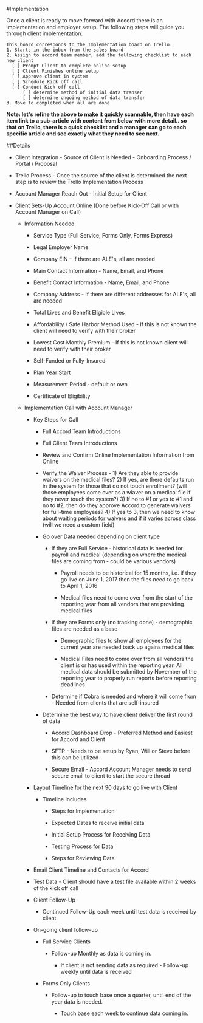 #Implementation

Once a client is ready to move forward with Accord there is an implementation and employer setup. The following steps will guide you through client implementation.

    This board corresponds to the Implementation board on Trello.
    1. Starts in the inbox from the sales board
    2. Assign to accord team member, add the following checklist to each new client
      [ ] Prompt Client to complete online setup
      [ ] Client Finishes online setup
      [ ] Approve client in system
      [ ] Schedule Kick off call
      [ ] Conduct Kick off call
          [ ] determine method of initial data transer
          [ ] determine ongoing method of data transfer 
    3. Move to completed when all are done


**Note: let's refine the above to make it quickly scannable, then have each item link to a sub-article with content from below with more detail.. so that on Trello, there is a quick checklist and a manager can go to each specific article and see exactly what they need to see next.**

##Details

* Client Integration - Source of Client is Needed - Onboarding Process / Portal / Proposal

* Trello Process - Once the source of the client is determined the next step is to review the Trello Implementation Process

* Account Manager Reach Out - Initial Setup for Client

* Client Sets-Up Account Online \(Done before Kick-Off Call or with Account Manager on Call\)

  * Information Needed

    * Service Type \(Full Service, Forms Only, Forms Express\)

    * Legal Employer Name

    * Company EIN - If there are ALE's, all are needed

    * Main Contact Information - Name, Email, and Phone

    * Benefit Contact Information - Name, Email, and Phone

    * Company Address - If there are different addresses for ALE's, all are needed

    * Total Lives and Benefit Eligible Lives

    * Affordability / Safe Harbor Method Used - If this is not known the client will need to verify with their broker

    * Lowest Cost Monthly Premium - If this is not known client will need to verify with their broker

    * Self-Funded or Fully-Insured

    * Plan Year Start

    * Measurement Period - default or own

    * Certificate of Eligibility

  * Implementation Call with Account Manager

    * Key Steps for Call

      * Full Accord Team Introductions

      * Full Client Team Introductions

      * Review and Confirm Online Implementation Information from Online

      * Verify the Waiver Process - 1\) Are they able to provide waivers on the medical files? 2\) If yes, are there defaults run in the system for those that do not touch enrollment? \(will those employees come over as a wiaver on a medical file if they never touch the system?\) 3\) If no to \#1 or yes to \#1 and no to \#2, then do they approve Accord to generate waivers for full-time employees? 4\) If yes to 3, then we need to know about waiting periods for waivers and if it varies across class \(will we need a custom field\)

      * Go over Data needed depending on client type

        * If they are Full Service - historical data is needed for payroll and medical \(depending on where the medical files are coming from - could be various vendors\)

          * Payroll needs to be historical for 15 months, i.e. if they go live on June 1, 2017 then the files need to go back to April 1, 2016

          * Medical files need to come over from the start of the reporting year from all vendors that are providing medical files

        * If they are Forms only \(no tracking done\) - demographic files are needed as a base

          * Demographic files to show all employees for the current year are needed back up agains medical files

          * Medical Files need to come over from all vendors the client is or has used within the reporting year. All medical data should be submitted by November of the reporting year to properly run reports before reporting deadlines

        * Determine if Cobra is needed and where it will come from - Needed from clients that are self-insured

      * Determine the best way to have client deliver the first round of data

        * Accord Dashboard Drop - Preferred Method and Easiest for Accord and Client

        * SFTP - Needs to be setup by Ryan, Will or Steve before this can be utilized

        * Secure Email - Accord Account Manager needs to send secure email to client to start the secure thread

    * Layout Timeline for the next 90 days to go live with Client

      * Timeline Includes

        * Steps for Implementation

        * Expected Dates to receive initial data

        * Initial Setup Process for Receiving Data

        * Testing Process for Data

        * Steps for Reviewing Data

    * Email Client Timeline and Contacts for Accord

    * Test Data - Client should have a test file available within 2 weeks of the kick off call

    * Client Follow-Up

      * Continued Follow-Up each week until test data is received by client

    * On-going client follow-up

      * Full Service Clients

        * Follow-up Monthly as data is coming in.

          * If client is not sending data as required - Follow-up weekly until data is received

      * Forms Only Clients

        * Follow-up to touch base once a quarter, until end of the year data is needed.

          * Touch base each week to continue data coming in.



